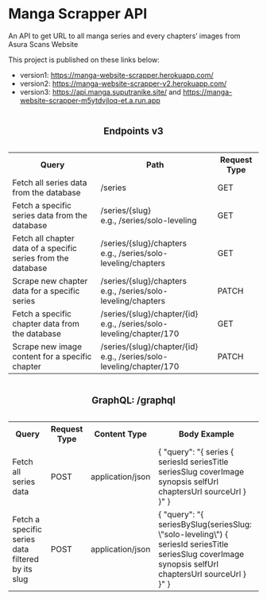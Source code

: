 # Manga Scrapper API
An API to get URL to all manga series and every chapters’ images from Asura Scans Website

This project is published on these links below:
- version1: https://manga-website-scrapper.herokuapp.com/
- version2: https://manga-website-scrapper-v2.herokuapp.com/
- version3: https://api.manga.suputranike.site/ and https://manga-website-scrapper-m5ytdvjloq-et.a.run.app

<table>
  <caption><h3>Endpoints v3</h3></caption>
  <tr>
  	<th>Query</th>
    <th>Path</th>
    <th>Request Type</th>
  </tr>
  <tr>
    <td>Fetch all series data from the database</td>
    <td>/series</td>
    <td>GET</td>
  </tr>
  <tr>
    <td>Fetch a specific series data from the database</td>
    <td>/series/{slug}<br>e.g., /series/solo-leveling</td>
    <td>GET</td>
  </tr>
  <tr>
    <td>Fetch all chapter data of a specific series from the database</td>
    <td>/series/{slug}/chapters<br>e.g., /series/solo-leveling/chapters</td>
    <td>GET</td>
  </tr>
  <tr>
    <td>Scrape new chapter data for a specific series</td>
    <td>/series/{slug}/chapters<br>e.g., /series/solo-leveling/chapters</td>
    <td>PATCH</td>
  </tr>
  <tr>
    <td>Fetch a specific chapter data from the database</td>
    <td>/series/{slug}/chapter/{id}<br>e.g., /series/solo-leveling/chapter/170</td>
    <td>GET</td>
  </tr>
  <tr>
    <td>Scrape new image content for a specific chapter</td>
    <td>/series/{slug}/chapter/{id}<br>e.g., /series/solo-leveling/chapter/170</td>
    <td>PATCH</td>
  </tr>
</table>

<table>
  <caption><h3>GraphQL: /graphql</h3></caption>
  <tr>
  	<th>Query</th>
    <th>Request Type</th>
    <th>Content Type</th>
    <th>Body Example</th>
  </tr>
  <tr>
  	<td>Fetch all series data</td>
    <td>POST</td>
    <td>application/json</td>
    <td>{ "query": "{ series { seriesId seriesTitle seriesSlug coverImage synopsis selfUrl chaptersUrl sourceUrl } }" }</td>
  </tr>
<tr>
  	<td>Fetch a specific series data filtered by its slug</td>
    <td>POST</td>
    <td>application/json</td>
    <td>{ "query": "{ seriesBySlug(seriesSlug: \"solo-leveling\") { seriesId seriesTitle seriesSlug coverImage synopsis selfUrl chaptersUrl sourceUrl } }" }</td>
  </tr>
</table>